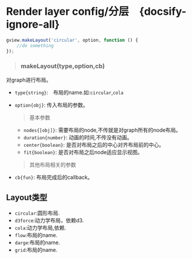 # Render layer config/分层　{docsify-ignore-all}

<!--iframe[./examples/layout.html]-->

```javascript
gview.makeLayout('circular', option, function () {
    //do something
});

```
> ### makeLayout(type,option,cb)

对graph进行布局。
- `type{string}`:　布局的name.如:`circular`,`cola`
- `option{obj}`: 传入布局的参数。
    >基本参数
    
    - `nodes{[obj]}`: 需要布局的node,不传就是对graph所有的node布局。
    - `duration{number}`: 动画的时间,不传没有动画。
    - `center{boolean}`: 是否对布局之后的中心对齐布局前的中心。
    - `fit{boolean}`: 是否对布局之后node适应显示视图。
    
    >其他布局相关的参数

- `cb{fun}`: 布局完成后的callback。

## Layout类型　

- `circular`:圆形布局.
- `d3force`:动力学布局，依赖d3.
- `cola`:动力学布局,依赖.
- `flow`:布局的name.
- `darge`:布局的name.
- `grid`:布局的name.
